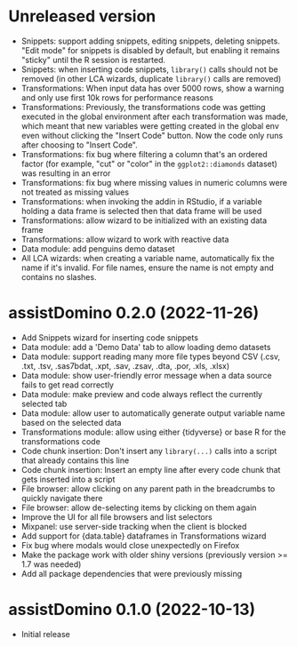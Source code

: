 # Unreleased version

- Snippets: support adding snippets, editing snippets, deleting snippets. "Edit mode" for snippets is disabled by default, but enabling it remains "sticky" until the R session is restarted.
- Snippets: when inserting code snippets, `library()` calls should not be removed (in other LCA wizards, duplicate `library()` calls are removed)  
- Transformations: When input data has over 5000 rows, show a warning and only use first 10k rows for performance reasons
- Transformations: Previously, the transformations code was getting executed in the global environment after each transformation was made, which meant that new variables were getting created in the global env even without clicking the "Insert Code" button. Now the code only runs after choosing to "Insert Code".
- Transformations: fix bug where filtering a column that's an ordered factor (for example, "cut" or "color" in the `ggplot2::diamonds` dataset) was resulting in an error
- Transformations: fix bug where missing values in numeric columns were not treated as missing values
- Transformations: when invoking the addin in RStudio, if a variable holding a data frame is selected then that data frame will be used
- Transformations: allow wizard to be initialized with an existing data frame
- Transformations: allow wizard to work with reactive data
- Data module: add penguins demo dataset
- All LCA wizards: when creating a variable name, automatically fix the name if it's invalid. For file names, ensure the name is not empty and contains no slashes.
 
# assistDomino 0.2.0 (2022-11-26)

- Add Snippets wizard for inserting code snippets
- Data module: add a 'Demo Data' tab to allow loading demo datasets
- Data module: support reading many more file types beyond CSV (.csv, .txt, .tsv, .sas7bdat, .xpt, .sav, .zsav, .dta, .por, .xls, .xlsx)
- Data module: show user-friendly error message when a data source fails to get read correctly 
- Data module: make preview and code always reflect the currently selected tab
- Data module: allow user to automatically generate output variable name based on the selected data
- Transformations module: allow using either {tidyverse} or base R for the transformations code
- Code chunk insertion: Don't insert any `library(...)` calls into a script that already contains this line 
- Code chunk insertion: Insert an empty line after every code chunk that gets inserted into a script
- File browser: allow clicking on any parent path in the breadcrumbs to quickly navigate there
- File browser: allow de-selecting items by clicking on them again
- Improve the UI for all file browsers and list selectors
- Mixpanel: use server-side tracking when the client is blocked
- Add support for {data.table} dataframes in Transformations wizard
- Fix bug where modals would close unexpectedly on Firefox
- Make the package work with older shiny versions (previously version >= 1.7 was needed)
- Add all package dependencies that were previously missing

# assistDomino 0.1.0 (2022-10-13)

- Initial release
